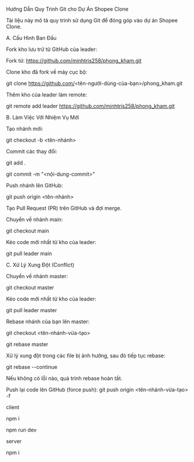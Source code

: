 Hướng Dẫn Quy Trình Git cho Dự Án Shopee Clone

Tài liệu này mô tả quy trình sử dụng Git để đóng góp vào dự án Shopee Clone.

A. Cấu Hình Ban Đầu

Fork kho lưu trữ từ GitHub của leader:

Fork từ: https://github.com/minhtris258/phong_kham.git


Clone kho đã fork về máy cục bộ:

git clone https://github.com/<tên-người-dùng-của-bạn>/phong_kham.git


Thêm kho của leader làm remote:

git remote add leader https://github.com/minhtris258/phong_kham.git



B. Làm Việc Với Nhiệm Vụ Mới

Tạo nhánh mới:

git checkout -b <tên-nhánh>


Commit các thay đổi:

git add .

git commit -m "<nội-dung-commit>"


Push nhánh lên GitHub:

git push origin <tên-nhánh>


Tạo Pull Request (PR) trên GitHub và đợi merge.

Chuyển về nhánh main:

git checkout main


Kéo code mới nhất từ kho của leader:

git pull leader main



C. Xử Lý Xung Đột (Conflict)

Chuyển về nhánh master:

git checkout master


Kéo code mới nhất từ kho của leader:

git pull leader master


Rebase nhánh của bạn lên master:

git checkout <tên-nhánh-vừa-tạo>

git rebase master


Xử lý xung đột trong các file bị ảnh hưởng, sau đó tiếp tục rebase:

git rebase --continue


Nếu không có lỗi nào, quá trình rebase hoàn tất.


Push lại code lên GitHub (force push):
git push origin <tên-nhánh-vừa-tạo> -f

client

npm i

npm run dev

server

npm i


